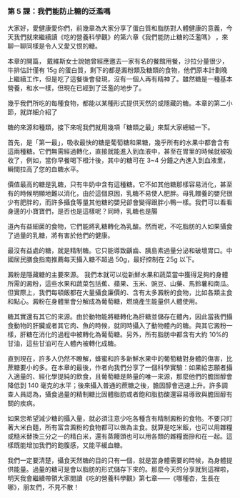 ### 第 5 課：我們能防止糖的泛濫嗎

大家好，愛健康愛你們，前幾章為大家分享了蛋白質和脂肪對人體健康的意義，今天我們就來繼續讀《吃的營養科學觀》的第六章《我們能防止糖的泛濫嗎》 ，來聊一聊同樣是令人又愛又恨的糖。

本章的開篇， 戴維斯女士說她曾經應邀去一家有名的餐館用餐，沙拉分量很少，牛排估計僅有 15g 的蛋白質，剩下的都是澱粉類及糖類的食物，他們原本計劃晚上繼續工作，但是吃了這餐後會發現，沒有一個人再有精神了。雖然糖是一種基本營養，和水一樣，但現在已經到了泛濫的地步了。

幾乎我們所吃的每種食物，都能以某種形式提供天然的或隱藏的糖。本章的第二小節，就詳細介紹了

糖的來源和種類，接下來呢我們就用幾項「糖類之最」來幫大家總結一下。

首先，是「第一最」，吸收最快的糖是葡萄糖和果糖，幾乎所有的水果中都會含有這兩種糖。它們無需經過轉化，直接就能進入到血液中，甚至在胃里的時候就被吸收了，例如，當你早餐喝下橙汁後，其中的糖可在 3\~4 分鐘之內進入到血液里，瞬間拉高了您的血糖水平。

價值最高的糖是乳糖，只有牛奶中含有這種糖。它不如其他糖那樣容易消化，甚至有的時候明顯地難以消化，由於這個原因，乳糖不易使人肥胖。母乳餵養的嬰兒很少有肥胖的，而許多攝食等量其他糖的嬰兒卻會變得跟胖小鴨一樣。我們可以看看身邊的小寶寶們，是否也是這樣呢？同時，乳糖也是腸

道內有益細菌的食物，它們能將乳糖轉化為乳酸。然而呢，不吃脂肪的人如果攝食了過量的乳糖，將有害於他們的健康。

最沒有益處的糖，就是精制糖。它只能導致齲齒、胰島素過量分泌和破壞胃口。中國居民膳食指南推薦每天攝入糖不超過 50g，最好控制在 25g 以下。

澱粉是隱藏糖的主要來源。 我們本就可以從新鮮水果和蔬菜當中獲得足夠的身體所需的澱粉，這些水果和蔬菜包括蕉、蘋果、玉米、豌豆、山藥、馬鈴薯和南瓜。但實際上，我們每頓飯都在大量攝食廉價的、含有太多澱粉的食物，比如各類主食和點心。澱粉在身體里會分解成為葡萄糖，燃燒產生能量供人體使用。

糖其實還有其它的來源。由於動物能將糖轉化為肝糖並儲存在體內，因此當我們攝食動物的肝臟或者其它肉、魚的時候，就同時攝入了動物體內的糖。與其它澱粉一樣，肝糖在消化的過程中被轉化為葡萄糖。另外，所有脂肪中都含有大約 10%的甘油，這些甘油可在人體內被轉化成糖。

直到現在，許多人仍然不瞭解，蜂蜜和許多新鮮水果中的葡萄糖對身體的傷害，比蔗糖要小的多。在本章的最後，作者向我們分享了一個科學實驗：如果給志願者攝入適量的、經化學提純的飲食，且葡萄糖是熱量的唯一來源，那麼他們的膽固醇會降低到 140 毫克的水平；後來攝入普通的蔗糖之後，膽固醇會迅速上升。許多調查人員認為，攝食過量的精制糖比固體脂肪或者飽和脂肪酸還容易導致與膽固醇有關的疾病。

如果您希望減少糖的攝入量，就必須注意少吃各種含有精制澱粉的食物。不要只盯著大米白麵，所有富含澱粉的食物都可以做為主食。就算是吃米飯，也可以用雜糧或糙米替換三分之一的精白米，還有蒸饅頭也可以用各類的雜糧面摻和在一起。這樣既能增加我們的飽腹感，又能平緩血糖。

我們一定要清楚，攝食天然糖的目的只有一個，就是當身體需要的時候，為身體提供能量。過量的糖可是會以脂肪的形式儲存下來的。那麼今天的分享就到這裡啦，明天我會繼續帶領大家閱讀《吃的營養科學觀》第七章——《哪種杏，生長在哪》，朋友們，不見不散！

### 